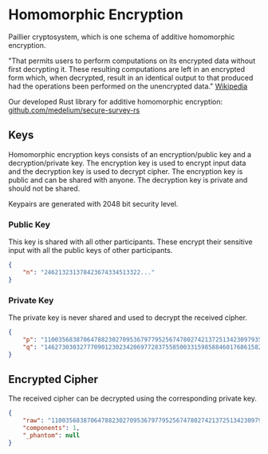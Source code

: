 # Homomorphic Encryption

Paillier cryptosystem, which is one schema of additive homomorphic encryption.

"That permits users to perform computations on its encrypted data without first decrypting it.
These resulting computations are left in an encrypted form which, when decrypted, result in an identical output to that
produced had the operations been performed on the unencrypted data." [Wikipedia](https://en.wikipedia.org/wiki/Homomorphic_encryption)

Our developed Rust library for additive homomorphic encryption: [github.com/medelium/secure-survey-rs](https://github.com/medelium/secure-suvey-rs)

## Keys

Homomorphic encryption keys consists of an encryption/public key and a decryption/private key. 
The encryption key is used to encrypt input data and the decryption key is used to decrypt cipher.
The encryption key is public and can be shared with anyone. The decryption key is private and should not be shared.

Keypairs are generated with 2048 bit security level.

### Public Key
This key is shared with all other participants. These encrypt their sensitive input with all the public keys of other participants.
```json
{
    "n": "246213231378423674334513322..."
}
```

### Private Key
The private key is never shared and used to decrypt the received cipher.
```json
{
    "p": "110035683870647882302709536797795256747802742137251342309793580833813823...",
    "q": "146273030327770901230234206977283755850033159858846017686158224445370598..."
}
```

## Encrypted Cipher
The received cipher can be decrypted using the corresponding private key.
```json
{
    "raw": "110035683870647882302709536797795256747802742137251342309793580833813823...",
    "components": 1,
    "_phantom": null
}
```
